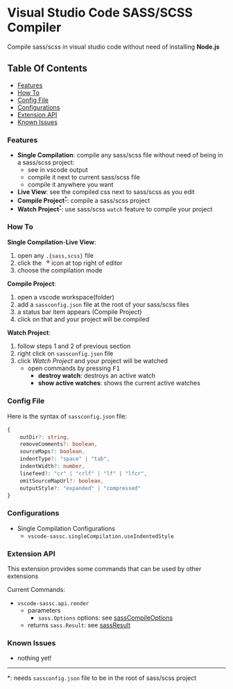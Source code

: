 # Visual Studio Code SASS/SCSS Compiler

Compile sass/scss in visual studio code without need of installing **Node.js**

## Table Of Contents

-   [Features](#features)
-   [How To](#how-to)
-   [Config File](#config-file)
-   [Configurations](#configurations)
-   [Extension API](#extension-api)
-   [Known Issues](#known-issues)

### Features

-   **Single Compilation**: compile any sass/scss file without need of being in a sass/scss project:
    -   see in vscode output
    -   compile it next to current sass/scss file
    -   compile it anywhere you want
-   **Live View**: see the compiled css next to sass/scss as you edit
-   **Compile Project**<sup>[\*](#reference)</sup>: compile a sass/scss project
-   **Watch Project**<sup>[\*](#reference)</sup>: use sass/scss `watch` feature to compile your project

### How To

**Single Compilation**-**Live View**:

1. open any `.{sass,scss}` file
2. click the <img src="https://github.com/MohammadMD1383/vscode-sassc/blob/master/res/icon/compile-single-file/png/sassc-compile-single-file%40dark.png" alt="Image" width="15" style="vertical-align:middle;"> icon at top right of editor
3. choose the compilation mode

**Compile Project**:

1. open a vscode workspace(folder)
2. add a `sassconfig.json` file at the root of your sass/scss files
3. a status bar item appears (Compile Project)
4. click on that and your project will be compiled

**Watch Project**:

1. follow steps 1 and 2 of previous section
2. right click on `sassconfig.json` file
3. click _Watch Project_ and your project will be watched
    - open commands by pressing <kbd>F1</kbd>
        - **destroy watch**: destroys an active watch
        - **show active watches**: shows the current active watches

### Config File

Here is the syntax of `sassconfig.json` file:

```ts
{
	outDir?: string,
	removeComments?: boolean,
	sourceMaps?: boolean,
	indentType?: "space" | "tab",
	indentWidth?: number,
	linefeed?: "cr" | "crlf" | "lf" | "lfcr",
	omitSourceMapUrl?: boolean,
	outputStyle?: "expanded" | "compressed"
}
```

### Configurations

-   Single Compilation Configurations
    -   `vscode-sassc.singleCompilation.useIndentedStyle`

### Extension API

This extension provides some commands that can be used by other extensions

Current Commands:

-   `vscode-sassc.api.render`
    -   parameters
        -   `sass.Options` options: see [sassCompileOptions](https://sass-lang.com/documentation/js-api#options)
    -   returns `sass.Result`: see [sassResult](https://sass-lang.com/documentation/js-api#result-object)

### Known Issues

-   nothing yet!

---

<p id="reference">
*: needs <code>sassconfig.json</code> file to be in the root of sass/scss project
</p>
